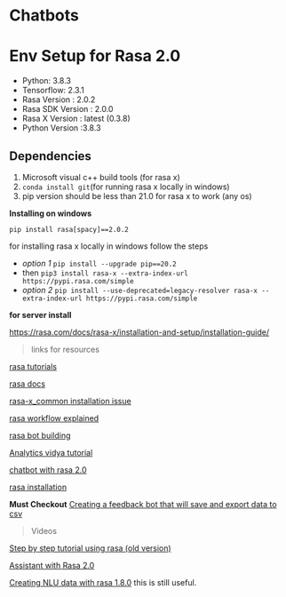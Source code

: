 # Chatbots

 # Env Setup for Rasa 2.0


- Python: 3.8.3 
 - Tensorflow: 2.3.1 
 - Rasa Version     : 2.0.2 
 - Rasa SDK Version : 2.0.0 
 - Rasa X Version   : latest (0.3.8) 
 - Python Version   :3.8.3

## Dependencies
 
 1. Microsoft visual c++ build tools (for rasa x)  
 2. `conda install git`(for running rasa x locally in windows)  
 3. pip version should be less than 21.0 for rasa x to work (any os)

 
 


 **Installing on windows**

    

    pip install rasa[spacy]==2.0.2

for installing rasa x locally in windows follow the steps
  - *option 1* `pip install --upgrade pip==20.2`
  - then `pip3 install rasa-x --extra-index-url https://pypi.rasa.com/simple`
  - *option 2* `pip install --use-deprecated=legacy-resolver rasa-x --extra-index-url https://pypi.rasa.com/simple`

 
 
**for server install** 
 
 https://rasa.com/docs/rasa-x/installation-and-setup/installation-guide/
 
 
 
 
 
 
 
 
 
 

>  links for resources

 
 [rasa tutorials](https://blog.rasa.com/tag/tutorials/)
 
 [rasa docs](https://rasa.com/docs/rasa/)
 
 [rasa-x_common installation issue](https://forum.rasa.com/t/unable-to-install-rasa-x/39951)
 
 
 [ rasa workflow explained](https://medium.com/@Zack.hardtoname/rasa-mechanism-work-flow-simply-explained-b44e85d5a6f1#:~:text=Rasa%20has%20become%20a%20popular,Core%20(mainly%20constructing%20conversations))
 
 
[rasa bot building](https://towardsdatascience.com/a-chatbot-from-future-building-an-end-to-end-conversational-assistant-with-rasa-ai-51a1c93dabf2)
 
[Analytics vidya tutorial](https://www.analyticsvidhya.com/blog/2019/04/learn-build-chatbot-rasa-nlp-ipl/#:~:text=Overview%20of%20the%20Rasa%20Chatbot&text=As%20soon%20as%20Rasa%20receives,is%20handled%20by%20Rasa%20NLU&text=Rasa%20then%20tries%20to%20predict%20what%20it%20should%20do%20next.)
 
 
[chatbot with rasa 2.0](https://towardsdatascience.com/chatbots-made-easier-with-rasa-2-0-b999323cdde)
 
 [rasa installation](https://rasa.com/docs/rasa/installation/)



**Must Checkout** [Creating a feedback bot that will save and export data to csv](https://www.cedextech.com/blog/rasa-chatbot/)


> Videos
> 
[Step by step tutorial using rasa (old version)](https://www.youtube.com/watch?v=sazsWmP2d3o)

[Assistant with Rasa 2.0](https://www.youtube.com/watch?v=xK1I9z52IB4)

[Creating NLU data with rasa 1.8.0](https://www.youtube.com/watch?v=k5UeywXA28k)
 this is still useful.

